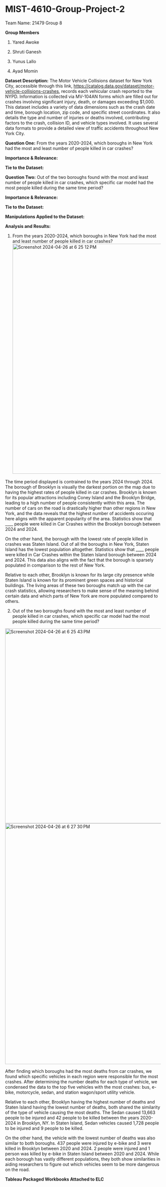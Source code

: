 # MIST-4610-Group-Project-2
Team Name: 21479 Group 8

**Group Members**
1. Yared Awoke

2. Shruti Ganesh

3. Yunus Lallo

4. Ayad Momin

**Dataset Description:**
The Motor Vehicle Collisions dataset for New York City, accessible through this link, https://catalog.data.gov/dataset/motor-vehicle-collisions-crashes, records each vehicular crash reported to the NYPD. Information is collected via MV-104AN forms which are filled out for crashes involving significant injury, death, or damages exceeding $1,000. This dataset includes a variety of data dimensions such as the crash date and time, borough location, zip code, and specific street coordinates. It also details the type and number of injuries or deaths involved, contributing factors to the crash, collision ID, and vehicle types involved. It uses several data formats to provide a detailed view of traffic accidents throughout New York City.

**Question One:** From the years 2020-2024, which boroughs in New York had the most and least number of people killed in car crashes?
   
**Importance & Relevance:**

**Tie to the Dataset:**


**Question Two:** Out of the two boroughs found with the most and least number of people killed in car crashes, which specific car model had the most people killed during the same time period? 

**Importance & Relevance:**

**Tie to the Dataset:**


**Manipulations Applied to the Dataset:**

**Analysis and Results:**
1. From the years 2020-2024, which boroughs in New York had the most and least number of people killed in car crashes?
   <img width="741" alt="Screenshot 2024-04-26 at 6 25 12 PM" src="https://github.com/shrutiganesh2005/MIST-4610-Group-Project-2/assets/114629015/cb4c95c7-f8eb-493c-80d6-3daeea5e1841">

The time period displayed is contrained to the years 2024 through 2024. The borough of Brooklyn is visually the darkest portion on the map due to having the highest rates of people killed in car crashes. Brooklyn is known for its popular attractions including Coney Island and the Brooklyn Bridge, leading to a high number of people consistently within this area. The number of cars on the road is drastically higher than other regions in New York, and the data reveals that the highest number of accidents occuring here aligns with the apparent popularity of the area. Statistics show that ____ people were killed in Car Crashes within the Brooklyn borough between 2024 and 2024. 

On the other hand, the borough with the lowest rate of people killed in crashes was Staten Island. Out of all the boroughs in New York, Staten Island has the lowest population altogether. Statistics show that ____ people were killed in Car Crashes within the Staten Island borough between 2024 and 2024. This data also aligns with the fact that the borough is sparsely populated in comparison to the rest of New York.

Relative to each other, Brooklyn is known for its large city presence while Staten Island is known for its prominent green spaces and historical buildings. The living areas of these two boroughs match up with the car crash statistics, allowing researchers to make sense of the meaning behind certain data and which parts of New York are more populated compared to others. 

2. Out of the two boroughs found with the most and least number of people killed in car crashes, which specific car model had the most people killed during the same time period?
<img width="628" alt="Screenshot 2024-04-26 at 6 25 43 PM" src="https://github.com/shrutiganesh2005/MIST-4610-Group-Project-2/assets/114629015/41d2e2d4-0c36-478f-ab39-a2452ca852dc">
<img width="776" alt="Screenshot 2024-04-26 at 6 27 30 PM" src="https://github.com/shrutiganesh2005/MIST-4610-Group-Project-2/assets/114629015/2d98c18f-2a78-469d-bcaf-3e0cd29af339">

After finding which boroughs had the most deaths from car crashes, we found which specific vehicles in each region were responsible for the most crashes. After determining the number deaths for each type of vehicle, we condensed the data to the top five vehicles with the most crashes: bus, e-bike, motorcycle, sedan, and station wagon/sport utility vehicle. 

Relative to each other, Brooklyn having the highest number of deaths and Staten Island having the lowest number of deaths, both shared the similarity of the type of vehicle causing the most deaths. The Sedan caused 13,663 people to be injured and 42 people to be killed between the years 2020-2024 in Brooklyn, NY. In Staten Island, Sedan vehicles caused 1,728 people to be injured and 9 people to be killed. 

On the other hand, the vehicle with the lowest number of deaths was also similar to both boroughs. 437 people were injured by e-bike and 3 were killed in Brooklyn between 2020 and 2024. 2 people were injured and 1 person was killed by e-bike in Staten Island between 2020 and 2024. While each borough has vastly different populations, they both show similarities in aiding researchers to figure out which vehicles seem to be more dangerous on the road. 

**Tableau Packaged Workbooks Attached to ELC**
